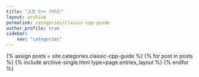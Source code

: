 ```yaml
---
title: "고전 C++ 가이드"
layout: archive
permalink: categories/classic-cpp-guide
author_profile: true
sidebar: 
    nav: "categories"
---
```


{% assign posts = site.categories.classic-cpp-guide %}
{% for post in posts %} {% include archive-single.html type=page.entries_layout %} {% endfor %}